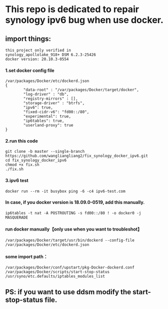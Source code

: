 # This repo is dedicated to repair synology ipv6 bug when use docker.

## import things: 

```shell
this project only verified in
synology_apollolake_918+ DSM 6.2.3-25426
docker version: 20.10.3-0554
```

#### 1.set docker config file

```shell
/var/packages/Docker/etc/dockerd.json
{
		"data-root" : "/var/packages/Docker/target/docker",
		"log-driver" : "db",
		"registry-mirrors" : [],
		"storage-driver" : "btrfs",
		"ipv6": true,
		"fixed-cidr-v6": "fd00::/80",
		"experimental": true,
		"ip6tables": true,
		"userland-proxy": true
}
```

#### 2.run this code

```shell
git clone -b master --single-branch https://github.com/wangliangliang2/fix_synology_docker_ipv6.git
cd fix_synology_docker_ipv6
chmod +x fix.sh
./fix.sh
```

#### 3.ipv6 test

```shell
docker run --rm -it busybox ping -6 -c4 ipv6-test.com
```



#### In case, if you docker version is 18.09.0-0519, add this manually.

```shell
ip6tables -t nat -A POSTROUTING -s fd00::/80 ! -o docker0 -j MASQUERADE
```

#### run docker manually【only use when you want to troubleshot】

```shell
/var/packages/Docker/target/usr/bin/dockerd --config-file /var/packages/Docker/etc/dockerd.json
```

#### some import path：

```shell
/var/packages/Docker/conf/upstart/pkg-Docker-dockerd.conf
/var/packages/Docker/scripts/start-stop-status
/usr/syno/etc.defaults/iptables_modules_list
```



## PS:  if you want to use ddsm modify the start-stop-status file.

